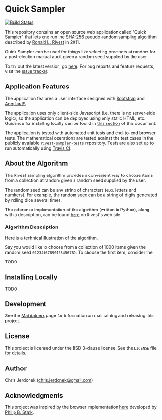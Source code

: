 Quick Sampler
=============

[![Build Status](https://travis-ci.org/cjerdonek/quick-sampler.svg?branch=master)](https://travis-ci.org/cjerdonek/quick-sampler)

This repository contains an open source web application called
"Quick Sampler" that lets one run the [SHA-256][sha-256] pseudo-random
sampling algorithm described by [Ronald L. Rivest][rivest] in 2011.

Quick Sampler can be used for things like selecting precincts at
random for a post-election manual audit given a random seed supplied
by the user.

To try out the latest version, go [here][quick-sampler-app].  For bug
reports and feature requests, visit the [issue tracker][issue-tracker].


Application Features
--------------------

The application features a user interface designed with
[Bootstrap][bootstrap] and [AngularJS][angularjs].

The application uses only client-side Javascript (i.e. there is no
server-side logic), so the application can be deployed using only static
HTML, etc.  Guidance for installing locally can be found in
[this section](#installing-locally) of this document.

The application is tested with automated unit tests and end-to-end
browser tests.  The mathematical operations are tested against the test
cases in the publicly available [`rivest-sampler-tests`][sampler-tests]
repository.  Tests are also set up to run automatically using
[Travis CI][travis-ci].


About the Algorithm
-------------------

The Rivest sampling algorithm provides a convenient way to choose items
from a collection at random given a random seed supplied by the user.

The random seed can be any string of characters (e.g. letters and numbers).
For example, the random seed can be a string of digits generated by
rolling dice several times.

The reference implementation of the algorithm (written in Python), along
with a description, can be found [here][rivest-impl] on Rivest's web site.


### Algorithm Description

Here is a technical illustration of the algorithm.

Say you would like to choose from a collection of 1000 items given
the random seed `01234567890123456789`.  To choose the first item,
consider the

TODO


Installing Locally
------------------

TODO


Development
-----------

See the [Maintainers][maintain] page for information on maintaining
and releasing this project.


License
-------

This project is licensed under the BSD 3-clause license.  See the
[`LICENSE`](LICENSE) file for details.


Author
------

Chris Jerdonek (<chris.jerdonek@gmail.com>)


Acknowledgments
---------------

This project was inspired by the browser implementation [here][stark-impl]
developed by [Philip B. Stark][stark].


[angularjs]: https://angularjs.org/
[bootstrap]: http://getbootstrap.com/
[issue-tracker]: https://github.com/cjerdonek/quick-sampler/issues
[maintain]: docs/maintain.md
[quick-sampler-app]: http://cjerdonek.github.io/quick-sampler/
[rivest]: http://people.csail.mit.edu/rivest/
[rivest-impl]: http://people.csail.mit.edu/rivest/sampler.py
[sampler-tests]: https://github.com/cjerdonek/rivest-sampler-tests
[sha-256]: http://en.wikipedia.org/wiki/SHA-2
[stark]: http://www.stat.berkeley.edu/~stark/
[stark-impl]: http://www.stat.berkeley.edu/~stark/Java/Html/sha256Rand.htm
[travis-ci]: https://travis-ci.org/
